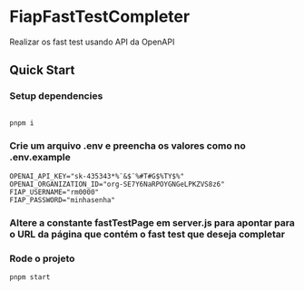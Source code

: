 # FiapFastTestCompleter

Realizar os fast test usando API da OpenAPI

## Quick Start

### Setup dependencies

```bash

pnpm i

```

### Crie um arquivo .env e preencha os valores como no .env.example

```env
OPENAI_API_KEY="sk-435343*%¨&$¨%#T#G$%TY$%"
OPENAI_ORGANIZATION_ID="org-SE7Y6NaRPOYGNGeLPKZVS8z6"
FIAP_USERNAME="rm0000"
FIAP_PASSWORD="minhasenha"
```

### Altere a constante fastTestPage em server.js para apontar para o URL da página que contém o fast test que deseja completar

### Rode o projeto

```
pnpm start
```
